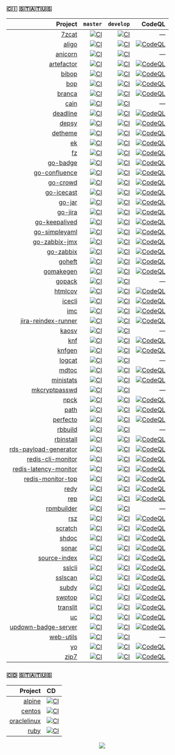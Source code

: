 ### 🇨​​​​​🇮​​​​​ 🇸​​​​​🇹​​​​​🇦​​​​​🇹​​​​​🇺​​​​​🇸​​​​​

| Project | `master` | `develop` | CodeQL |
|--------:|---------:|----------:|-------:|
| [7zcat](https://kaos.sh/7zcat) | [![CI](https://kaos.sh/w/7zcat/ci.svg?branch=master)](https://kaos.sh/w/7zcat/ci?query=branch:master) | [![CI](https://kaos.sh/w/7zcat/ci.svg?branch=develop)](https://kaos.sh/w/perfecto/ci?query=branch:develop) | — |
| [aligo](https://kaos.sh/aligo) | [![CI](https://kaos.sh/w/aligo/ci.svg?branch=master)](https://kaos.sh/w/aligo/ci?query=branch:master) | [![CI](https://kaos.sh/w/aligo/ci.svg?branch=develop)](https://kaos.sh/w/perfecto/ci?query=branch:develop) | [![CodeQL](https://kaos.sh/w/aligo/codeql.svg)](https://kaos.sh/w/perfecto/codeql) |
| [anicorn](https://kaos.sh/anicorn) | [![CI](https://kaos.sh/w/anicorn/ci.svg?branch=master)](https://kaos.sh/w/anicorn/ci?query=branch:master) | [![CI](https://kaos.sh/w/anicorn/ci.svg?branch=develop)](https://kaos.sh/w/perfecto/ci?query=branch:develop) | — |
| [artefactor](https://kaos.sh/artefactor) | [![CI](https://kaos.sh/w/artefactor/ci.svg?branch=master)](https://kaos.sh/w/artefactor/ci?query=branch:master) | [![CI](https://kaos.sh/w/artefactor/ci.svg?branch=develop)](https://kaos.sh/w/perfecto/ci?query=branch:develop) | [![CodeQL](https://kaos.sh/w/artefactor/codeql.svg)](https://kaos.sh/w/perfecto/codeql) |
| [bibop](https://kaos.sh/bibop) | [![CI](https://kaos.sh/w/bibop/ci.svg?branch=master)](https://kaos.sh/w/bibop/ci?query=branch:master) | [![CI](https://kaos.sh/w/bibop/ci.svg?branch=develop)](https://kaos.sh/w/perfecto/ci?query=branch:develop) | [![CodeQL](https://kaos.sh/w/bibop/codeql.svg)](https://kaos.sh/w/perfecto/codeql) |
| [bop](https://kaos.sh/bop) | [![CI](https://kaos.sh/w/bop/ci.svg?branch=master)](https://kaos.sh/w/bop/ci?query=branch:master) | [![CI](https://kaos.sh/w/bop/ci.svg?branch=develop)](https://kaos.sh/w/perfecto/ci?query=branch:develop) | [![CodeQL](https://kaos.sh/w/bop/codeql.svg)](https://kaos.sh/w/perfecto/codeql) |
| [branca](https://kaos.sh/branca) | [![CI](https://kaos.sh/w/branca/ci.svg?branch=master)](https://kaos.sh/w/branca/ci?query=branch:master) | [![CI](https://kaos.sh/w/branca/ci.svg?branch=develop)](https://kaos.sh/w/perfecto/ci?query=branch:develop) | [![CodeQL](https://kaos.sh/w/branca/codeql.svg)](https://kaos.sh/w/perfecto/codeql) |
| [cain](https://kaos.sh/cain) | [![CI](https://kaos.sh/w/cain/ci.svg?branch=master)](https://kaos.sh/w/cain/ci?query=branch:master) | [![CI](https://kaos.sh/w/cain/ci.svg?branch=develop)](https://kaos.sh/w/perfecto/ci?query=branch:develop) | — |
| [deadline](https://kaos.sh/deadline) | [![CI](https://kaos.sh/w/deadline/ci.svg?branch=master)](https://kaos.sh/w/deadline/ci?query=branch:master) | [![CI](https://kaos.sh/w/deadline/ci.svg?branch=develop)](https://kaos.sh/w/perfecto/ci?query=branch:develop) | [![CodeQL](https://kaos.sh/w/deadline/codeql.svg)](https://kaos.sh/w/perfecto/codeql) |
| [depsy](https://kaos.sh/depsy) | [![CI](https://kaos.sh/w/depsy/ci.svg?branch=master)](https://kaos.sh/w/depsy/ci?query=branch:master) | [![CI](https://kaos.sh/w/depsy/ci.svg?branch=develop)](https://kaos.sh/w/perfecto/ci?query=branch:develop) | [![CodeQL](https://kaos.sh/w/depsy/codeql.svg)](https://kaos.sh/w/perfecto/codeql) |
| [detheme](https://kaos.sh/detheme) | [![CI](https://kaos.sh/w/detheme/ci.svg?branch=master)](https://kaos.sh/w/detheme/ci?query=branch:master) | [![CI](https://kaos.sh/w/detheme/ci.svg?branch=develop)](https://kaos.sh/w/perfecto/ci?query=branch:develop) | [![CodeQL](https://kaos.sh/w/detheme/codeql.svg)](https://kaos.sh/w/perfecto/codeql) |
| [ek](https://kaos.sh/ek) | [![CI](https://kaos.sh/w/ek/ci.svg?branch=master)](https://kaos.sh/w/ek/ci?query=branch:master) | [![CI](https://kaos.sh/w/ek/ci.svg?branch=develop)](https://kaos.sh/w/perfecto/ci?query=branch:develop) | [![CodeQL](https://kaos.sh/w/ek/codeql.svg)](https://kaos.sh/w/perfecto/codeql) |
| [fz](https://kaos.sh/fz) | [![CI](https://kaos.sh/w/fz/ci.svg?branch=master)](https://kaos.sh/w/fz/ci?query=branch:master) | [![CI](https://kaos.sh/w/fz/ci.svg?branch=develop)](https://kaos.sh/w/perfecto/ci?query=branch:develop) | [![CodeQL](https://kaos.sh/w/fz/codeql.svg)](https://kaos.sh/w/perfecto/codeql) |
| [go-badge](https://kaos.sh/go-badge) | [![CI](https://kaos.sh/w/go-badge/ci.svg?branch=master)](https://kaos.sh/w/go-badge/ci?query=branch:master) | [![CI](https://kaos.sh/w/go-badge/ci.svg?branch=develop)](https://kaos.sh/w/perfecto/ci?query=branch:develop) | [![CodeQL](https://kaos.sh/w/go-badge/codeql.svg)](https://kaos.sh/w/perfecto/codeql) |
| [go-confluence](https://kaos.sh/go-confluence) | [![CI](https://kaos.sh/w/go-confluence/ci.svg?branch=master)](https://kaos.sh/w/go-confluence/ci?query=branch:master) | [![CI](https://kaos.sh/w/go-confluence/ci.svg?branch=develop)](https://kaos.sh/w/perfecto/ci?query=branch:develop) | [![CodeQL](https://kaos.sh/w/go-confluence/codeql.svg)](https://kaos.sh/w/perfecto/codeql) |
| [go-crowd](https://kaos.sh/go-crowd) | [![CI](https://kaos.sh/w/go-crowd/ci.svg?branch=master)](https://kaos.sh/w/go-crowd/ci?query=branch:master) | [![CI](https://kaos.sh/w/go-crowd/ci.svg?branch=develop)](https://kaos.sh/w/perfecto/ci?query=branch:develop) | [![CodeQL](https://kaos.sh/w/go-crowd/codeql.svg)](https://kaos.sh/w/perfecto/codeql) |
| [go-icecast](https://kaos.sh/go-icecast) | [![CI](https://kaos.sh/w/go-icecast/ci.svg?branch=master)](https://kaos.sh/w/go-icecast/ci?query=branch:master) | [![CI](https://kaos.sh/w/go-icecast/ci.svg?branch=develop)](https://kaos.sh/w/perfecto/ci?query=branch:develop) | [![CodeQL](https://kaos.sh/w/go-icecast/codeql.svg)](https://kaos.sh/w/perfecto/codeql) |
| [go-jar](https://kaos.sh/go-jar) | [![CI](https://kaos.sh/w/go-jar/ci.svg?branch=master)](https://kaos.sh/w/go-jar/ci?query=branch:master) | [![CI](https://kaos.sh/w/go-jar/ci.svg?branch=develop)](https://kaos.sh/w/perfecto/ci?query=branch:develop) | [![CodeQL](https://kaos.sh/w/go-jar/codeql.svg)](https://kaos.sh/w/perfecto/codeql) |
| [go-jira](https://kaos.sh/go-jira) | [![CI](https://kaos.sh/w/go-jira/ci.svg?branch=master)](https://kaos.sh/w/go-jira/ci?query=branch:master) | [![CI](https://kaos.sh/w/go-jira/ci.svg?branch=develop)](https://kaos.sh/w/perfecto/ci?query=branch:develop) | [![CodeQL](https://kaos.sh/w/go-jira/codeql.svg)](https://kaos.sh/w/perfecto/codeql) |
| [go-keepalived](https://kaos.sh/go-keepalived) | [![CI](https://kaos.sh/w/go-keepalived/ci.svg?branch=master)](https://kaos.sh/w/go-keepalived/ci?query=branch:master) | [![CI](https://kaos.sh/w/go-keepalived/ci.svg?branch=develop)](https://kaos.sh/w/perfecto/ci?query=branch:develop) | [![CodeQL](https://kaos.sh/w/go-keepalived/codeql.svg)](https://kaos.sh/w/perfecto/codeql) |
| [go-simpleyaml](https://kaos.sh/go-simpleyaml) | [![CI](https://kaos.sh/w/go-simpleyaml/ci.svg?branch=master)](https://kaos.sh/w/go-simpleyaml/ci?query=branch:master) | [![CI](https://kaos.sh/w/go-simpleyaml/ci.svg?branch=develop)](https://kaos.sh/w/perfecto/ci?query=branch:develop) | [![CodeQL](https://kaos.sh/w/go-simpleyaml/codeql.svg)](https://kaos.sh/w/perfecto/codeql) |
| [go-zabbix-jmx](https://kaos.sh/go-zabbix-jmx) | [![CI](https://kaos.sh/w/go-zabbix-jmx/ci.svg?branch=master)](https://kaos.sh/w/go-zabbix-jmx/ci?query=branch:master) | [![CI](https://kaos.sh/w/go-zabbix-jmx/ci.svg?branch=develop)](https://kaos.sh/w/perfecto/ci?query=branch:develop) | [![CodeQL](https://kaos.sh/w/go-zabbix-jmx/codeql.svg)](https://kaos.sh/w/perfecto/codeql) |
| [go-zabbix](https://kaos.sh/go-zabbix) | [![CI](https://kaos.sh/w/go-zabbix/ci.svg?branch=master)](https://kaos.sh/w/go-zabbix/ci?query=branch:master) | [![CI](https://kaos.sh/w/go-zabbix/ci.svg?branch=develop)](https://kaos.sh/w/perfecto/ci?query=branch:develop) | [![CodeQL](https://kaos.sh/w/go-zabbix/codeql.svg)](https://kaos.sh/w/perfecto/codeql) |
| [goheft](https://kaos.sh/goheft) | [![CI](https://kaos.sh/w/goheft/ci.svg?branch=master)](https://kaos.sh/w/goheft/ci?query=branch:master) | [![CI](https://kaos.sh/w/goheft/ci.svg?branch=develop)](https://kaos.sh/w/perfecto/ci?query=branch:develop) | [![CodeQL](https://kaos.sh/w/goheft/codeql.svg)](https://kaos.sh/w/perfecto/codeql) |
| [gomakegen](https://kaos.sh/gomakegen) | [![CI](https://kaos.sh/w/gomakegen/ci.svg?branch=master)](https://kaos.sh/w/gomakegen/ci?query=branch:master) | [![CI](https://kaos.sh/w/gomakegen/ci.svg?branch=develop)](https://kaos.sh/w/perfecto/ci?query=branch:develop) | [![CodeQL](https://kaos.sh/w/gomakegen/codeql.svg)](https://kaos.sh/w/perfecto/codeql) |
| [gopack](https://kaos.sh/gopack) | [![CI](https://kaos.sh/w/gopack/ci.svg?branch=master)](https://kaos.sh/w/gopack/ci?query=branch:master) | [![CI](https://kaos.sh/w/gopack/ci.svg?branch=develop)](https://kaos.sh/w/perfecto/ci?query=branch:develop) | — |
| [htmlcov](https://kaos.sh/htmlcov) | [![CI](https://kaos.sh/w/htmlcov/ci.svg?branch=master)](https://kaos.sh/w/htmlcov/ci?query=branch:master) | [![CI](https://kaos.sh/w/htmlcov/ci.svg?branch=develop)](https://kaos.sh/w/perfecto/ci?query=branch:develop) | [![CodeQL](https://kaos.sh/w/htmlcov/codeql.svg)](https://kaos.sh/w/perfecto/codeql) |
| [icecli](https://kaos.sh/icecli) | [![CI](https://kaos.sh/w/icecli/ci.svg?branch=master)](https://kaos.sh/w/icecli/ci?query=branch:master) | [![CI](https://kaos.sh/w/icecli/ci.svg?branch=develop)](https://kaos.sh/w/perfecto/ci?query=branch:develop) | [![CodeQL](https://kaos.sh/w/icecli/codeql.svg)](https://kaos.sh/w/perfecto/codeql) |
| [imc](https://kaos.sh/imc) | [![CI](https://kaos.sh/w/imc/ci.svg?branch=master)](https://kaos.sh/w/imc/ci?query=branch:master) | [![CI](https://kaos.sh/w/imc/ci.svg?branch=develop)](https://kaos.sh/w/perfecto/ci?query=branch:develop) | [![CodeQL](https://kaos.sh/w/imc/codeql.svg)](https://kaos.sh/w/perfecto/codeql) |
| [jira-reindex-runner](https://kaos.sh/jira-reindex-runner) | [![CI](https://kaos.sh/w/jira-reindex-runner/ci.svg?branch=master)](https://kaos.sh/w/jira-reindex-runner/ci?query=branch:master) | [![CI](https://kaos.sh/w/jira-reindex-runner/ci.svg?branch=develop)](https://kaos.sh/w/perfecto/ci?query=branch:develop) | [![CodeQL](https://kaos.sh/w/jira-reindex-runner/codeql.svg)](https://kaos.sh/w/perfecto/codeql) |
| [kaosv](https://kaos.sh/kaosv) | [![CI](https://kaos.sh/w/kaosv/ci.svg?branch=master)](https://kaos.sh/w/kaosv/ci?query=branch:master) | [![CI](https://kaos.sh/w/kaosv/ci.svg?branch=develop)](https://kaos.sh/w/perfecto/ci?query=branch:develop) | — |
| [knf](https://kaos.sh/knf) | [![CI](https://kaos.sh/w/knf/ci.svg?branch=master)](https://kaos.sh/w/knf/ci?query=branch:master) | [![CI](https://kaos.sh/w/knf/ci.svg?branch=develop)](https://kaos.sh/w/perfecto/ci?query=branch:develop) | [![CodeQL](https://kaos.sh/w/knf/codeql.svg)](https://kaos.sh/w/perfecto/codeql) |
| [knfgen](https://kaos.sh/knfgen) | [![CI](https://kaos.sh/w/knfgen/ci.svg?branch=master)](https://kaos.sh/w/knfgen/ci?query=branch:master) | [![CI](https://kaos.sh/w/knfgen/ci.svg?branch=develop)](https://kaos.sh/w/perfecto/ci?query=branch:develop) | [![CodeQL](https://kaos.sh/w/knfgen/codeql.svg)](https://kaos.sh/w/perfecto/codeql) |
| [logcat](https://kaos.sh/logcat) | [![CI](https://kaos.sh/w/logcat/ci.svg?branch=master)](https://kaos.sh/w/logcat/ci?query=branch:master) | [![CI](https://kaos.sh/w/logcat/ci.svg?branch=develop)](https://kaos.sh/w/perfecto/ci?query=branch:develop) | — |
| [mdtoc](https://kaos.sh/mdtoc) | [![CI](https://kaos.sh/w/mdtoc/ci.svg?branch=master)](https://kaos.sh/w/mdtoc/ci?query=branch:master) | [![CI](https://kaos.sh/w/mdtoc/ci.svg?branch=develop)](https://kaos.sh/w/perfecto/ci?query=branch:develop) | [![CodeQL](https://kaos.sh/w/mdtoc/codeql.svg)](https://kaos.sh/w/perfecto/codeql) |
| [ministats](https://kaos.sh/ministats) | [![CI](https://kaos.sh/w/ministats/ci.svg?branch=master)](https://kaos.sh/w/ministats/ci?query=branch:master) | [![CI](https://kaos.sh/w/ministats/ci.svg?branch=develop)](https://kaos.sh/w/perfecto/ci?query=branch:develop) | [![CodeQL](https://kaos.sh/w/ministats/codeql.svg)](https://kaos.sh/w/perfecto/codeql) |
| [mkcryptpasswd](https://kaos.sh/mkcryptpasswd) | [![CI](https://kaos.sh/w/mkcryptpasswd/ci.svg?branch=master)](https://kaos.sh/w/mkcryptpasswd/ci?query=branch:master) | [![CI](https://kaos.sh/w/mkcryptpasswd/ci.svg?branch=develop)](https://kaos.sh/w/perfecto/ci?query=branch:develop) | — |
| [npck](https://kaos.sh/npck) | [![CI](https://kaos.sh/w/npck/ci.svg?branch=master)](https://kaos.sh/w/npck/ci?query=branch:master) | [![CI](https://kaos.sh/w/npck/ci.svg?branch=develop)](https://kaos.sh/w/perfecto/ci?query=branch:develop) | [![CodeQL](https://kaos.sh/w/npck/codeql.svg)](https://kaos.sh/w/perfecto/codeql) |
| [path](https://kaos.sh/path) | [![CI](https://kaos.sh/w/path/ci.svg?branch=master)](https://kaos.sh/w/path/ci?query=branch:master) | [![CI](https://kaos.sh/w/path/ci.svg?branch=develop)](https://kaos.sh/w/perfecto/ci?query=branch:develop) | [![CodeQL](https://kaos.sh/w/path/codeql.svg)](https://kaos.sh/w/perfecto/codeql) |
| [perfecto](https://kaos.sh/perfecto) | [![CI](https://kaos.sh/w/perfecto/ci.svg?branch=master)](https://kaos.sh/w/perfecto/ci?query=branch:master) | [![CI](https://kaos.sh/w/perfecto/ci.svg?branch=develop)](https://kaos.sh/w/perfecto/ci?query=branch:develop) | [![CodeQL](https://kaos.sh/w/perfecto/codeql.svg)](https://kaos.sh/w/perfecto/codeql) |
| [rbbuild](https://kaos.sh/rbbuild) | [![CI](https://kaos.sh/w/rbbuild/ci.svg?branch=master)](https://kaos.sh/w/rbbuild/ci?query=branch:master) | [![CI](https://kaos.sh/w/rbbuild/ci.svg?branch=develop)](https://kaos.sh/w/perfecto/ci?query=branch:develop) | — |
| [rbinstall](https://kaos.sh/rbinstall) | [![CI](https://kaos.sh/w/rbinstall/ci.svg?branch=master)](https://kaos.sh/w/rbinstall/ci?query=branch:master) | [![CI](https://kaos.sh/w/rbinstall/ci.svg?branch=develop)](https://kaos.sh/w/perfecto/ci?query=branch:develop) | [![CodeQL](https://kaos.sh/w/rbinstall/codeql.svg)](https://kaos.sh/w/perfecto/codeql) |
| [rds-payload-generator](https://kaos.sh/rds-payload-generator) | [![CI](https://kaos.sh/w/rds-payload-generator/ci.svg?branch=master)](https://kaos.sh/w/rds-payload-generator/ci?query=branch:master) | [![CI](https://kaos.sh/w/rds-payload-generator/ci.svg?branch=develop)](https://kaos.sh/w/perfecto/ci?query=branch:develop) | [![CodeQL](https://kaos.sh/w/rds-payload-generator/codeql.svg)](https://kaos.sh/w/perfecto/codeql) |
| [redis-cli-monitor](https://kaos.sh/redis-cli-monitor) | [![CI](https://kaos.sh/w/redis-cli-monitor/ci.svg?branch=master)](https://kaos.sh/w/redis-cli-monitor/ci?query=branch:master) | [![CI](https://kaos.sh/w/redis-cli-monitor/ci.svg?branch=develop)](https://kaos.sh/w/perfecto/ci?query=branch:develop) | [![CodeQL](https://kaos.sh/w/redis-cli-monitor/codeql.svg)](https://kaos.sh/w/perfecto/codeql) |
| [redis-latency-monitor](https://kaos.sh/redis-latency-monitor) | [![CI](https://kaos.sh/w/redis-latency-monitor/ci.svg?branch=master)](https://kaos.sh/w/redis-latency-monitor/ci?query=branch:master) | [![CI](https://kaos.sh/w/redis-latency-monitor/ci.svg?branch=develop)](https://kaos.sh/w/perfecto/ci?query=branch:develop) | [![CodeQL](https://kaos.sh/w/redis-latency-monitor/codeql.svg)](https://kaos.sh/w/perfecto/codeql) |
| [redis-monitor-top](https://kaos.sh/redis-monitor-top) | [![CI](https://kaos.sh/w/redis-monitor-top/ci.svg?branch=master)](https://kaos.sh/w/redis-monitor-top/ci?query=branch:master) | [![CI](https://kaos.sh/w/redis-monitor-top/ci.svg?branch=develop)](https://kaos.sh/w/perfecto/ci?query=branch:develop) | [![CodeQL](https://kaos.sh/w/redis-monitor-top/codeql.svg)](https://kaos.sh/w/perfecto/codeql) |
| [redy](https://kaos.sh/redy) | [![CI](https://kaos.sh/w/redy/ci.svg?branch=master)](https://kaos.sh/w/redy/ci?query=branch:master) | [![CI](https://kaos.sh/w/redy/ci.svg?branch=develop)](https://kaos.sh/w/perfecto/ci?query=branch:develop) | [![CodeQL](https://kaos.sh/w/redy/codeql.svg)](https://kaos.sh/w/perfecto/codeql) |
| [rep](https://kaos.sh/rep) | [![CI](https://kaos.sh/w/rep/ci.svg?branch=master)](https://kaos.sh/w/rep/ci?query=branch:master) | [![CI](https://kaos.sh/w/rep/ci.svg?branch=develop)](https://kaos.sh/w/perfecto/ci?query=branch:develop) | [![CodeQL](https://kaos.sh/w/rep/codeql.svg)](https://kaos.sh/w/perfecto/codeql) |
| [rpmbuilder](https://kaos.sh/rpmbuilder) | [![CI](https://kaos.sh/w/rpmbuilder/ci.svg?branch=master)](https://kaos.sh/w/rpmbuilder/ci?query=branch:master) | [![CI](https://kaos.sh/w/rpmbuilder/ci.svg?branch=develop)](https://kaos.sh/w/perfecto/ci?query=branch:develop) | — |
| [rsz](https://kaos.sh/rsz) | [![CI](https://kaos.sh/w/rsz/ci.svg?branch=master)](https://kaos.sh/w/rsz/ci?query=branch:master) | [![CI](https://kaos.sh/w/rsz/ci.svg?branch=develop)](https://kaos.sh/w/perfecto/ci?query=branch:develop) | [![CodeQL](https://kaos.sh/w/rsz/codeql.svg)](https://kaos.sh/w/perfecto/codeql) |
| [scratch](https://kaos.sh/scratch) | [![CI](https://kaos.sh/w/scratch/ci.svg?branch=master)](https://kaos.sh/w/scratch/ci?query=branch:master) | [![CI](https://kaos.sh/w/scratch/ci.svg?branch=develop)](https://kaos.sh/w/perfecto/ci?query=branch:develop) | [![CodeQL](https://kaos.sh/w/scratch/codeql.svg)](https://kaos.sh/w/perfecto/codeql) |
| [shdoc](https://kaos.sh/shdoc) | [![CI](https://kaos.sh/w/shdoc/ci.svg?branch=master)](https://kaos.sh/w/shdoc/ci?query=branch:master) | [![CI](https://kaos.sh/w/shdoc/ci.svg?branch=develop)](https://kaos.sh/w/perfecto/ci?query=branch:develop) | [![CodeQL](https://kaos.sh/w/shdoc/codeql.svg)](https://kaos.sh/w/perfecto/codeql) |
| [sonar](https://kaos.sh/sonar) | [![CI](https://kaos.sh/w/sonar/ci.svg?branch=master)](https://kaos.sh/w/sonar/ci?query=branch:master) | [![CI](https://kaos.sh/w/sonar/ci.svg?branch=develop)](https://kaos.sh/w/perfecto/ci?query=branch:develop) | [![CodeQL](https://kaos.sh/w/sonar/codeql.svg)](https://kaos.sh/w/perfecto/codeql) |
| [source-index](https://kaos.sh/source-index) | [![CI](https://kaos.sh/w/source-index/ci.svg?branch=master)](https://kaos.sh/w/source-index/ci?query=branch:master) | [![CI](https://kaos.sh/w/source-index/ci.svg?branch=develop)](https://kaos.sh/w/perfecto/ci?query=branch:develop) | [![CodeQL](https://kaos.sh/w/source-index/codeql.svg)](https://kaos.sh/w/perfecto/codeql) |
| [sslcli](https://kaos.sh/sslcli) | [![CI](https://kaos.sh/w/sslcli/ci.svg?branch=master)](https://kaos.sh/w/sslcli/ci?query=branch:master) | [![CI](https://kaos.sh/w/sslcli/ci.svg?branch=develop)](https://kaos.sh/w/perfecto/ci?query=branch:develop) | [![CodeQL](https://kaos.sh/w/sslcli/codeql.svg)](https://kaos.sh/w/perfecto/codeql) |
| [sslscan](https://kaos.sh/sslscan) | [![CI](https://kaos.sh/w/sslscan/ci.svg?branch=master)](https://kaos.sh/w/sslscan/ci?query=branch:master) | [![CI](https://kaos.sh/w/sslscan/ci.svg?branch=develop)](https://kaos.sh/w/perfecto/ci?query=branch:develop) | [![CodeQL](https://kaos.sh/w/sslscan/codeql.svg)](https://kaos.sh/w/perfecto/codeql) |
| [subdy](https://kaos.sh/subdy) | [![CI](https://kaos.sh/w/subdy/ci.svg?branch=master)](https://kaos.sh/w/subdy/ci?query=branch:master) | [![CI](https://kaos.sh/w/subdy/ci.svg?branch=develop)](https://kaos.sh/w/perfecto/ci?query=branch:develop) | [![CodeQL](https://kaos.sh/w/subdy/codeql.svg)](https://kaos.sh/w/perfecto/codeql) |
| [swptop](https://kaos.sh/swptop) | [![CI](https://kaos.sh/w/swptop/ci.svg?branch=master)](https://kaos.sh/w/swptop/ci?query=branch:master) | [![CI](https://kaos.sh/w/swptop/ci.svg?branch=develop)](https://kaos.sh/w/perfecto/ci?query=branch:develop) | [![CodeQL](https://kaos.sh/w/swptop/codeql.svg)](https://kaos.sh/w/perfecto/codeql) |
| [translit](https://kaos.sh/translit) | [![CI](https://kaos.sh/w/translit/ci.svg?branch=master)](https://kaos.sh/w/translit/ci?query=branch:master) | [![CI](https://kaos.sh/w/translit/ci.svg?branch=develop)](https://kaos.sh/w/perfecto/ci?query=branch:develop) | [![CodeQL](https://kaos.sh/w/translit/codeql.svg)](https://kaos.sh/w/perfecto/codeql) |
| [uc](https://kaos.sh/uc) | [![CI](https://kaos.sh/w/uc/ci.svg?branch=master)](https://kaos.sh/w/uc/ci?query=branch:master) | [![CI](https://kaos.sh/w/uc/ci.svg?branch=develop)](https://kaos.sh/w/perfecto/ci?query=branch:develop) | [![CodeQL](https://kaos.sh/w/uc/codeql.svg)](https://kaos.sh/w/perfecto/codeql) |
| [updown-badge-server](https://kaos.sh/updown-badge-server) | [![CI](https://kaos.sh/w/updown-badge-server/ci.svg?branch=master)](https://kaos.sh/w/updown-badge-server/ci?query=branch:master) | [![CI](https://kaos.sh/w/updown-badge-server/ci.svg?branch=develop)](https://kaos.sh/w/perfecto/ci?query=branch:develop) | [![CodeQL](https://kaos.sh/w/updown-badge-server/codeql.svg)](https://kaos.sh/w/perfecto/codeql) |
| [web-utils](https://kaos.sh/web-utils) | [![CI](https://kaos.sh/w/web-utils/ci.svg?branch=master)](https://kaos.sh/w/web-utils/ci?query=branch:master) | [![CI](https://kaos.sh/w/web-utils/ci.svg?branch=develop)](https://kaos.sh/w/perfecto/ci?query=branch:develop) | — |
| [yo](https://kaos.sh/yo) | [![CI](https://kaos.sh/w/yo/ci.svg?branch=master)](https://kaos.sh/w/yo/ci?query=branch:master) | [![CI](https://kaos.sh/w/yo/ci.svg?branch=develop)](https://kaos.sh/w/perfecto/ci?query=branch:develop) | [![CodeQL](https://kaos.sh/w/yo/codeql.svg)](https://kaos.sh/w/perfecto/codeql) |
| [zip7](https://kaos.sh/zip7) | [![CI](https://kaos.sh/w/zip7/ci.svg?branch=master)](https://kaos.sh/w/zip7/ci?query=branch:master) | [![CI](https://kaos.sh/w/zip7/ci.svg?branch=develop)](https://kaos.sh/w/perfecto/ci?query=branch:develop) | [![CodeQL](https://kaos.sh/w/zip7/codeql.svg)](https://kaos.sh/w/perfecto/codeql) |

### 🇨​​​​​🇩​​​​​ 🇸​​​​​🇹​​​​​🇦​​​​​🇹​​​​​🇺​​​​​🇸​​​​​

| Project | CD |
|--------:|:---|
| [alpine](https://kaos.sh/alpine) | [![CI](https://kaos.sh/w/alpine/cd.svg)](https://kaos.sh/w/alpine/cd) |
| [centos](https://kaos.sh/centos) | [![CI](https://kaos.sh/w/centos/cd.svg)](https://kaos.sh/w/centos/cd) |
| [oraclelinux](https://kaos.sh/oraclelinux) | [![CI](https://kaos.sh/w/oraclelinux/cd.svg)](https://kaos.sh/w/oraclelinux/cd) |
| [ruby](https://kaos.sh/ruby) | [![CI](https://kaos.sh/w/ruby/cd.svg)](https://kaos.sh/w/ruby/cd) |

<p align="center"><a href="https://essentialkaos.com"><img src="https://gh.kaos.st/ekgh.svg"/></a></p>
